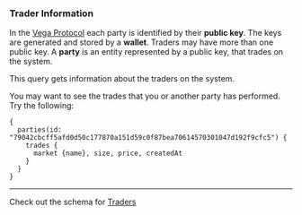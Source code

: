 ### Trader Information 

In the [Vega Protocol](https://vega.xyz/) each party is identified by their **public key**. The keys are generated and stored by a **wallet**. Traders may have more than one public key. A **party** is an entity represented by a public key, that trades on the system.

This query gets information about the traders on the system.

You may want to see the trades that you or another party has performed. Try the following:

```
{
  parties(id: "79042cbcff5afd0d50c177870a151d59c0f87bea70614570301047d192f9cfc5") {
    trades {
      market {name}, size, price, createdAt
    }
  }
}
```
___
Check out the schema for <a href="https://docs.fairground.vega.xyz/api/graphql/party.doc.html" targcet="_blank">Traders</a> 